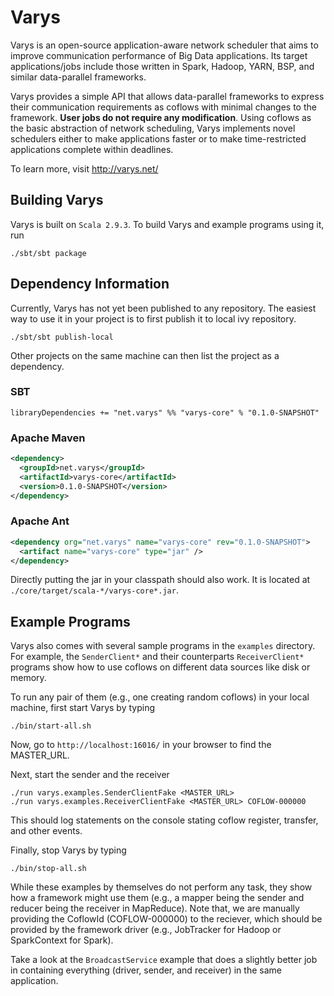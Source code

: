 # Varys
Varys is an open-source application-aware network scheduler that aims to improve communication performance of Big Data applications. Its target applications/jobs include those written in Spark, Hadoop, YARN, BSP, and similar data-parallel frameworks.

Varys provides a simple API that allows data-parallel frameworks to express their communication requirements as coflows with minimal changes to the framework. **User jobs do not require any modification**. Using coflows as the basic abstraction of network scheduling, Varys implements novel schedulers either to make applications faster or to make time-restricted applications complete within deadlines.

To learn more, visit <http://varys.net/>

## Building Varys
Varys is built on `Scala 2.9.3`. To build Varys and example programs using it, run

	./sbt/sbt package

## Dependency Information
Currently, Varys has not yet been published to any repository. The easiest way to use it in your project is to first publish it to local ivy repository. 

	./sbt/sbt publish-local

Other projects on the same machine can then list the project as a dependency. 

### SBT
```
libraryDependencies += "net.varys" %% "varys-core" % "0.1.0-SNAPSHOT"
```

### Apache Maven
```xml
<dependency>
  <groupId>net.varys</groupId>
  <artifactId>varys-core</artifactId>
  <version>0.1.0-SNAPSHOT</version>
</dependency>
```

### Apache Ant
```xml
<dependency org="net.varys" name="varys-core" rev="0.1.0-SNAPSHOT">
  <artifact name="varys-core" type="jar" />
</dependency>
```

Directly putting the jar in your classpath should also work. It is located at `./core/target/scala-*/varys-core*.jar`.

## Example Programs
Varys also comes with several sample programs in the `examples` directory. For example, the `SenderClient*` and their counterparts `ReceiverClient*` programs show how to use coflows on different data sources like disk or memory. 

To run any pair of them (e.g., one creating random coflows) in your local machine, first start Varys by typing

	./bin/start-all.sh

Now, go to `http://localhost:16016/` in your browser to find the MASTER_URL.

Next, start the sender and the receiver

	./run varys.examples.SenderClientFake <MASTER_URL>
	./run varys.examples.ReceiverClientFake <MASTER_URL> COFLOW-000000

This should log statements on the console stating coflow register, transfer, and other events. 

Finally, stop Varys by typing

	./bin/stop-all.sh

While these examples by themselves do not perform any task, they show how a framework might use them (e.g., a mapper being the sender and reducer being the receiver in MapReduce). Note that, we are manually providing the CoflowId (COFLOW-000000) to the reciever, which should be provided by the framework driver (e.g., JobTracker for Hadoop or SparkContext for Spark).

Take a look at the `BroadcastService` example that does a slightly better job in containing everything (driver, sender, and receiver) in the same application.
